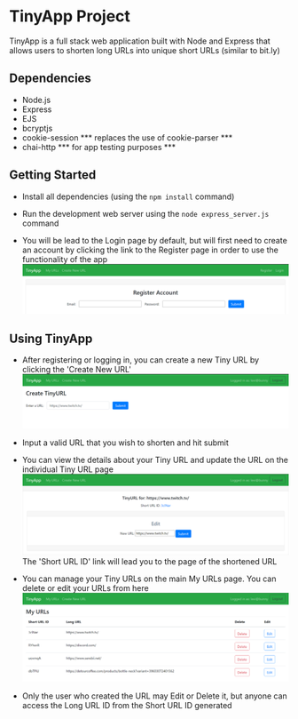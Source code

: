 # TinyApp Project

TinyApp is a full stack web application built with Node and Express that allows users to shorten long URLs into unique short URLs (similar to bit.ly)

## Dependencies

- Node.js
- Express
- EJS
- bcryptjs
- cookie-session *** replaces the use of cookie-parser ***
- chai-http *** for app testing purposes ***

## Getting Started

- Install all dependencies (using the `npm install` command)

- Run the development web server using the `node express_server.js` command

- You will be lead to the Login page by default, but will first need to create an account by clicking the link to the Register page in order to use the functionality of the app
![Preview of Register Page](<imgs_for_readme/Register TA.png>)

## Using TinyApp

- After registering or logging in, you can create a new Tiny URL by clicking the 'Create New URL' 
![Preview of the Create TinyURL page](<imgs_for_readme/Create TA.png>)

- Input a valid URL that you wish to shorten and hit submit

- You can view the details about your Tiny URL and update the URL on the individual Tiny URL page
![Preview of Tiny URL page](<imgs_for_readme/Tiny Page TA.png>)
The 'Short URL ID' link will lead you to the page of the shortened URL

- You can manage your Tiny URLs on the main My URLs page. You can delete or edit your URLs from here
![Preview of My URLs page](<imgs_for_readme/My URLs TA.png>)

- Only the user who created the URL may Edit or Delete it, but anyone can access the Long URL ID from the Short URL ID generated 